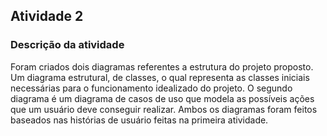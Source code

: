 ## Atividade 2

### Descrição da atividade

Foram criados dois diagramas referentes a estrutura do projeto proposto. Um diagrama estrutural, de classes, o qual representa as classes iniciais necessárias para o funcionamento idealizado do projeto.
O segundo diagrama é um diagrama de casos de uso que modela as possíveis ações que um usuário deve conseguir realizar. Ambos os diagramas foram feitos baseados nas histórias de usuário feitas na primeira atividade.
